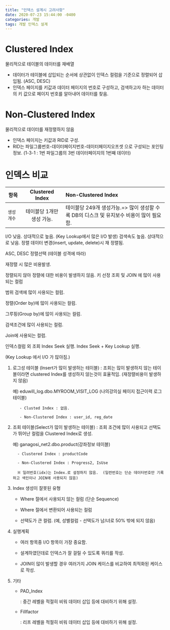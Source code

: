 ```yaml
---
title: "인덱스 설계시 고려사항"
date: 2020-07-23 15:44:00 -0400
categories: 개발
tags: 개발 인덱스 설계
---
```


# Clustered Index

물리적으로 테이블의 데이터를 재배열

- 데이터가 테이블에 삽입되는 순서에 상관없이 인덱스 컬럼을 기준으로 정렬되어 삽입됨. (ASC, DESC)
- 인덱스 페이지를 키값과 데이터 페이지의 번호로 구성하고, 검색하고자 하는 데이터의 키 값으로 페이지 번호를 알아내어 데이터를 찾음.

# Non-Clustered Index

물리적으로 데이터를 재정렬하지 않음

- 인덱스 페이지는 키값과 RID로 구성.
- RID는 파일그룹번호-데이터페이지번호-데이터페이지오프셋 으로 구성되는 포인팅 정보. (1-3-1 : 1번 파일그룹의 3번 데이터페이지의 1번째 데이터)

# 인덱스 비교

| 항목        |      Clustered Index      | Non-Clustered Index                                                                     |
| ----------- | :-----------------------: | :-------------------------------------------------------------------------------------- |
| `생성 개수` | 테이블당 1개만 생성 가능. | 테이블당 249개 생성가능.=> 많이 생성할 수록 DB의 디스크 및 유지보수 비용이 많이 필요함. |

I/O 낮음. 상대적으로 높음. (Key Lookup에서 많은 I/O 발생)
검색속도 높음. 상대적으로 낮음.
정렬
데이터 변경(insert, update, delete)시 재 정렬됨.

ASC, DESC 정렬선택 (테이블 성격에 따라)

재정렬 시 많은 비용발생.

정렬되지 않아 정렬에 대한 비용이 발생하지 않음.
키 선정
조회 및 JOIN 에 많이 사용되는 컬럼

범위 검색에 많이 사용되는 컬럼.

정렬(Order by)에 많이 사용되는 컬럼.

그루핑(Group by)에 많이 사용되는 컬럼.

검색조건에 많이 사용되는 컬럼.

Join에 사용되는 컬럼.

인덱스컬럼 외 조회 Index Seek 실행.
Index Seek + Key Lookup 실행.

(Key Lookup 에서 I/O 가 많아짐.)

1.  로그성 테이블 (Insert가 많이 발생하는 테이블)
    : 조회는 많이 발생하지 않는 테이블이라면 clustered Index를 생성하지 않는것이 효율적임. (재정렬비용이 발생하지 않음)

    예) eduwill_log.dbo.MYROOM_VISIT_LOG (나의강의실 페이지 접근이력 로그 테이블)

           - Clusted Index : 없음.

           - Non-Clustered Index : user_id, reg_date

2.  조회 테이블(Select가 많이 발생하는 테이블)
    : 조회 조건에 많이 사용되고 선택도가 뛰어난 컬럼을 Clustered Index로 생성.

    예) ganagosi_net2.dbo.product(강좌정보 테이블)

          - Clustered Index : productCode

          - Non-Clustered Index : Progress2, IsUse

          ※ 일려번호(idx)는 Index.로 설정하지 않음.  (일련번호는 단순 데이터번호만 기록하고 색인이나 JOIN에 사용되지 않음)

3.  Index 생성이 잘못된 유형

    - Where 절에서 사용되지 않는 컬럼 (단순 Sequence)

    - Where 절에서 변환되어 사용되는 컬럼

    - 선택도가 큰 컬럼. (예, 성별컬럼 - 선택도가 남/녀로 50% 밖에 되지 않음)

4.  실행계획

    - 여러 항목중 I/O 항목이 가장 중요함.

    - 설계하였던데로 인덱스가 잘 걸릴 수 있도록 쿼리를 작성.

    - JOIN이 많이 발생할 경우 여러가지 JOIN 케이스를 비교하여 최적화된 케이스로 작성.

5.  기타

    - PAD_Index

      : 중간 레벨을 적절히 비워 데이터 삽입 등에 대비하기 위해 설정.

    - Fillfactor

      : 리프 레벨을 적절히 비워 데이터 삽입 등에 대비하기 위해 설정.
